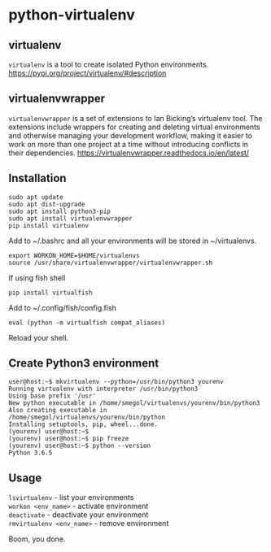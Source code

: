 # python-virtualenv
## virtualenv
`virtualenv` is a tool to create isolated Python environments.
https://pypi.org/project/virtualenv/#description

## virtualenvwrapper
`virtualenvwrapper` is a set of extensions to Ian Bicking’s virtualenv tool. The extensions include wrappers for creating and deleting virtual environments and otherwise managing your development workflow, making it easier to work on more than one project at a time without introducing conflicts in their dependencies.
https://virtualenvwrapper.readthedocs.io/en/latest/

## Installation
```
sudo apt update
sudo apt dist-upgrade
sudo apt install python3-pip
sudo apt install virtualenvwrapper
pip install virtualenv
```
Add to ~/.bashrc and all your environments will be stored in ~/virtualenvs.
```
export WORKON_HOME=$HOME/virtualenvs
source /usr/share/virtualenvwrapper/virtualenvwrapper.sh
```
If using fish shell
```
pip install virtualfish
```
Add to ~/.config/fish/config.fish
```
eval (python -m virtualfish compat_aliases)
```
Reload your shell.  
## Create Python3 environment
```
user@host:~$ mkvirtualenv --python=/usr/bin/python3 yourenv
Running virtualenv with interpreter /usr/bin/python3
Using base prefix '/usr'
New python executable in /home/smegol/virtualenvs/yourenv/bin/python3
Also creating executable in /home/smegol/virtualenvs/yourenv/bin/python
Installing setuptools, pip, wheel...done.
(yourenv) user@host:~$
(yourenv) user@host:~$ pip freeze
(yourenv) user@host:~$ python --version
Python 3.6.5
```
## Usage
`lsvirtualenv` - list your environments  
`workon <env_name>` - activate environment  
`deactivate` - deactivate your environment  
`rmvirtualenv <env_name>` - remove environment  

Boom, you done.
